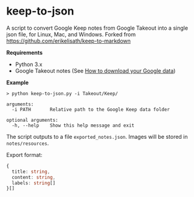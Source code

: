 # keep-to-json

A script to convert Google Keep notes from Google Takeout into a single json file, for Linux, Mac, and Windows.
Forked from https://github.com/erikelisath/keep-to-markdown

**Requirements**

- Python 3.x
- Google Takeout notes (See [How to download your Google data](https://support.google.com/accounts/answer/3024190))

**Example**

```
> python keep-to-json.py -i Takeout/Keep/

arguments:
  -i PATH       Relative path to the Google Keep data folder

optional arguments:
  -h, --help    Show this help message and exit
```

The script outputs to a file `exported_notes.json`. Images will be stored in `notes/resources`.

Export format: 
```typescript
{
  title: string,
  content: string,
  labels: string[]
}[]
```
